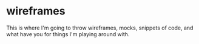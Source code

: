 wireframes
==========

This is where I&#39;m going to throw wireframes, mocks, snippets of code, and what have you for things I&#39;m playing around with.